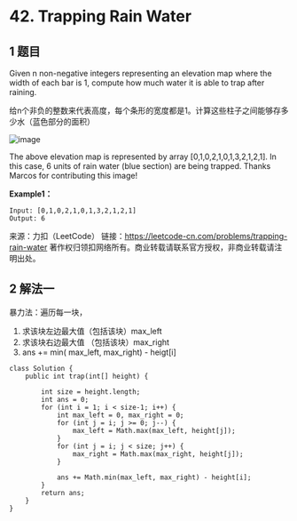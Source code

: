 # 42. Trapping Rain Water

## 1 题目

Given n non-negative integers representing an elevation map where the width of each bar is 1, compute how much water it is able to trap after raining.

给n个非负的整数来代表高度，每个条形的宽度都是1。计算这些柱子之间能够存多少水（蓝色部分的面积）

![image](https://assets.leetcode.com/uploads/2018/10/22/rainwatertrap.png)

The above elevation map is represented by array [0,1,0,2,1,0,1,3,2,1,2,1]. In this case, 6 units of rain water (blue section) are being trapped. Thanks Marcos for contributing this image!

**Example1：**

```
Input: [0,1,0,2,1,0,1,3,2,1,2,1]
Output: 6
```

来源：力扣（LeetCode）
链接：https://leetcode-cn.com/problems/trapping-rain-water
著作权归领扣网络所有。商业转载请联系官方授权，非商业转载请注明出处。



## 2 解法一

暴力法：遍历每一块，

1. 求该块左边最大值（包括该块）max_left
2. 求该块右边最大值 （包括该块）max_right
3. ans += min( max_left, max_right) - heigt[i]

```
class Solution {
    public int trap(int[] height) {
		
		int size = height.length;
		int ans = 0;
		for (int i = 1; i < size-1; i++) {
            int max_left = 0, max_right = 0;
			for (int j = i; j >= 0; j--) {
				max_left = Math.max(max_left, height[j]);
			}
			for (int j = i; j < size; j++) {
				max_right = Math.max(max_right, height[j]);
			}
			
			ans += Math.min(max_left, max_right) - height[i];
		}
		return ans;
    }
}
```

